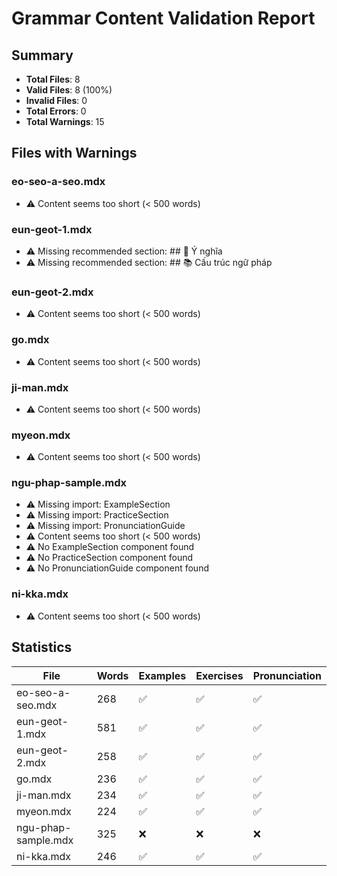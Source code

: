 # Grammar Content Validation Report

## Summary
- **Total Files**: 8
- **Valid Files**: 8 (100%)
- **Invalid Files**: 0
- **Total Errors**: 0
- **Total Warnings**: 15

## Files with Warnings

### eo-seo-a-seo.mdx
- ⚠️ Content seems too short (< 500 words)

### eun-geot-1.mdx
- ⚠️ Missing recommended section: ## 📝 Ý nghĩa
- ⚠️ Missing recommended section: ## 📚 Cấu trúc ngữ pháp

### eun-geot-2.mdx
- ⚠️ Content seems too short (< 500 words)

### go.mdx
- ⚠️ Content seems too short (< 500 words)

### ji-man.mdx
- ⚠️ Content seems too short (< 500 words)

### myeon.mdx
- ⚠️ Content seems too short (< 500 words)

### ngu-phap-sample.mdx
- ⚠️ Missing import: ExampleSection
- ⚠️ Missing import: PracticeSection
- ⚠️ Missing import: PronunciationGuide
- ⚠️ Content seems too short (< 500 words)
- ⚠️ No ExampleSection component found
- ⚠️ No PracticeSection component found
- ⚠️ No PronunciationGuide component found

### ni-kka.mdx
- ⚠️ Content seems too short (< 500 words)

## Statistics

| File | Words | Examples | Exercises | Pronunciation |
|------|-------|----------|-----------|---------------|
| eo-seo-a-seo.mdx | 268 | ✅ | ✅ | ✅ |
| eun-geot-1.mdx | 581 | ✅ | ✅ | ✅ |
| eun-geot-2.mdx | 258 | ✅ | ✅ | ✅ |
| go.mdx | 236 | ✅ | ✅ | ✅ |
| ji-man.mdx | 234 | ✅ | ✅ | ✅ |
| myeon.mdx | 224 | ✅ | ✅ | ✅ |
| ngu-phap-sample.mdx | 325 | ❌ | ❌ | ❌ |
| ni-kka.mdx | 246 | ✅ | ✅ | ✅ |
